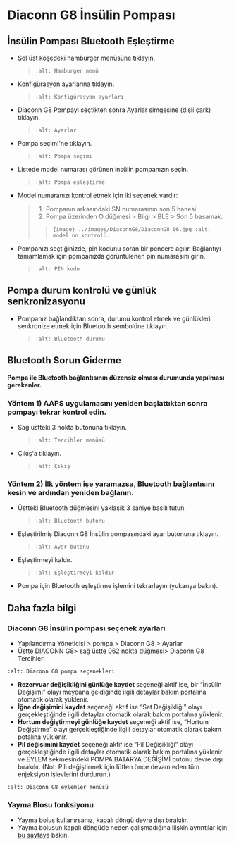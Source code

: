 # Diaconn G8 İnsülin Pompası

## İnsülin Pompası Bluetooth Eşleştirme

- Sol üst köşedeki hamburger menüsüne tıklayın.

  > ```{image} ../images/DiaconnG8/DiaconnG8_01.jpg
  > :alt: Hamburger menü
  > ```

- Konfigürasyon ayarlarına tıklayın.

  > ```{image} ../images/DiaconnG8/DiaconnG8_02.jpg
  > :alt: Konfigürasyon ayarları
  > ```

- Diaconn G8 Pompayı seçtikten sonra Ayarlar simgesine (dişli çark) tıklayın.

  > ```{image} ../images/DiaconnG8/DiaconnG8_03.jpg
  > :alt: Ayarlar
  > ```

- Pompa seçimi'ne tıklayın.

  > ```{image} ../images/DiaconnG8/DiaconnG8_04.jpg
  > :alt: Pompa seçimi
  > ```

- Listede model numarası görünen insülin pompanızın seçin.

  > ```{image} ../images/DiaconnG8/DiaconnG8_05.jpg
  > :alt: Pompa eşleştirme
  > ```

- Model numaranızı kontrol etmek için iki seçenek vardır:

  > 1. Pompanın arkasındaki SN numarasının son 5 hanesi.
  > 2. Pompa üzerinden O düğmesi > Bilgi > BLE > Son 5 basamak.
  > 
  > > `{image} ../images/DiaconnG8/DiaconnG8_06.jpg
    :alt: model no kontrolü.`

- Pompanızı seçtiğinizde, pin kodunu soran bir pencere açılır. Bağlantıyı tamamlamak için pompanızda görüntülenen pin numarasını girin.

  > ```{image} ../images/DiaconnG8/DiaconnG8_07.jpg
  > :alt: PIN kodu
  > ```

## Pompa durum kontrolü ve günlük senkronizasyonu

- Pompanız bağlandıktan sonra, durumu kontrol etmek ve günlükleri senkronize etmek için Bluetooth sembolüne tıklayın.

  > ```{image} ../images/DiaconnG8/DiaconnG8_08.jpg
  > :alt: Bluetooth durumu
  > ```

## Bluetooth Sorun Giderme

**Pompa ile Bluetooth bağlantısının düzensiz olması durumunda yapılması gerekenler.**

### Yöntem 1) AAPS uygulamasını yeniden başlattıktan sonra pompayı tekrar kontrol edin.

- Sağ üstteki 3 nokta butonuna tıklayın.

  > ```{image} ../images/DiaconnG8/DiaconnG8_09.jpg
  > :alt: Tercihler menüsü
  > ```

- Çıkış'a tıklayın.

  > ```{image} ../images/DiaconnG8/DiaconnG8_10.jpg
  > :alt: Çıkış
  > ```

### Yöntem 2) İlk yöntem işe yaramazsa, Bluetooth bağlantısını kesin ve ardından yeniden bağlanın.

- Üstteki Bluetooth düğmesini yaklaşık 3 saniye basılı tutun.

  > ```{image} ../images/DiaconnG8/DiaconnG8_11.jpg
  > :alt: Bluetooth butonu
  > ```

- Eşleştirilmiş Diaconn G8 İnsülin pompasındaki ayar butonuna tıklayın.

  > ```{image} ../images/DiaconnG8/DiaconnG8_12.jpg
  > :alt: Ayar butonu
  > ```

- Eşleştirmeyi kaldır.

  > ```{image} ../images/DiaconnG8/DiaconnG8_13.jpg
  > :alt: Eşleştirmeyi kaldır
  > ```

- Pompa için Bluetooth eşleştirme işlemini tekrarlayın (yukarıya bakın).

## Daha fazla bilgi

### Diaconn G8 İnsülin pompası seçenek ayarları

- Yapılandırma Yöneticisi > pompa > Diaconn G8 > Ayarlar
- Üstte DIACONN G8> sağ üstte 062 nokta düğmesi> Diaconn G8 Tercihleri

```{image} ../images/DiaconnG8/DiaconnG8_14.jpg
:alt: Diaconn G8 pompa seçenekleri
```

- **Rezervuar değişikliğini günlüğe kaydet** seçeneği aktif ise, bir “İnsülin Değişimi” olayı meydana geldiğinde ilgili detaylar bakım portalına otomatik olarak yüklenir.
- **İğne değişimini kaydet** seçeneği aktif ise “Set Değişikliği” olayı gerçekleştiğinde ilgili detaylar otomatik olarak bakım portalına yüklenir.
- **Hortum değiştirmeyi günlüğe kaydet** seçeneği aktif ise, “Hortum Değiştirme” olayı gerçekleştiğinde ilgili detaylar otomatik olarak bakım potalına yüklenir.
- **Pil değişimini kaydet** seçeneği aktif ise “Pil Değişikliği” olayı gerçekleştiğinde ilgili detaylar otomatik olarak bakım portalına yüklenir ve EYLEM sekmesindeki POMPA BATARYA DEĞİŞİMİ butonu devre dışı bırakılır. (Not: Pili değiştirmek için lütfen önce devam eden tüm enjeksiyon işlevlerini durdurun.)

```{image} ../images/DiaconnG8/DiaconnG8_15.jpg
:alt: Diaconn G8 eylemler menüsü
```

### Yayma Blosu fonksiyonu

- Yayma bolus kullanırsanız, kapalı döngü devre dışı bırakılır.
- Yayma bolusun kapalı döngüde neden çalışmadığına ilişkin ayrıntılar için [bu sayfaya](Extended-Carbs-why-extended-boluses-won-t-work-in-a-closed-loop-environment) bakın.
